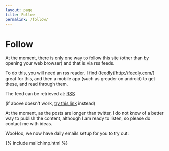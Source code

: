 ```yaml
---
layout: page
title: Follow
permalink: /follow/
---
```


<h1 class="content-subhead">Follow</h1>

At the moment, there is only one way to follow this site (other than by opening your web browser) and that is via rss feeds.

To do this, you will need an rss reader.  I find (feedly)[http://feedly.com/] great for this, and then a mobile app (such as greader on android) to get these, and read through them.

The feed can be retrieved at:
<a class="pure-button" href="http://feeds.feedburner.com/paradayish">RSS</a>

(if above doesn't work, <a href="{{ site.url }}rss">try this link</a> instead)

At the moment, as the posts are longer than twitter, I do not know of a better way to publish the content, although I am ready to listen, so please do contact me with ideas.

WooHoo, we now have daily emails setup for you to try out:

{% include mailchimp.html %}